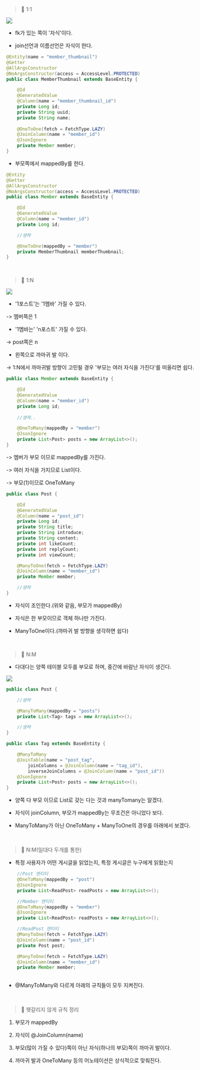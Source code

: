 > 🚀 1:1

![](https://images.velog.io/images/sonchanwoo/post/5cf9888b-4687-48ed-ae6a-b9b0a13268e8/image.png)

- fk가 있는 쪽이 '자식'이다.

- join선언과 이름선언은 자식이 한다.

```java
@Entity(name = "member_thumbnail")
@Getter
@AllArgsConstructor
@NoArgsConstructor(access = AccessLevel.PROTECTED)
public class MemberThumbnail extends BaseEntity {

	@Id
	@GeneratedValue
	@Column(name = "member_thumbnail_id")
	private Long id;
	private String uuid;
	private String name;
	
	@OneToOne(fetch = FetchType.LAZY)
	@JoinColumn(name = "member_id")
	@JsonIgnore
	private Member member;
}
```

- 부모쪽에서 mappedBy를 한다.

```java
@Entity
@Getter
@AllArgsConstructor
@NoArgsConstructor(access = AccessLevel.PROTECTED)
public class Member extends BaseEntity {

	@Id
	@GeneratedValue
	@Column(name = "member_id")
	private Long id;

	//생략

	@OneToOne(mappedBy = "member")
	private MemberThumbnail memberThumbnail;
}
```

<br/>

> 🚀 1:N

![](https://images.velog.io/images/sonchanwoo/post/b93a4bd2-d95e-4ba0-b49d-75c2f86d9d83/image.png)

- '1포스트'는 '1멤바' 가질 수 있다.

-> 멤버쪽은 1

- '1멤바는' 'n포스트' 가질 수 있다.

-> post쪽은 n

- 왼쪽으로 까마귀 발 이다.

-> 1:N에서 까마귀발 방향이 고민될 경우 '부모는 여러 자식을 가진다'를 떠올리면 쉽다.

```java
public class Member extends BaseEntity {

	@Id
	@GeneratedValue
	@Column(name = "member_id")
	private Long id;
    
    //생략..

	@OneToMany(mappedBy = "member")
	@JsonIgnore
	private List<Post> posts = new ArrayList<>();
}
```

-> 멤버가 부모 이므로 mappedBy를 가진다.

-> 여러 자식을 가지므로 List이다.

-> 부모(1)이므로 OneToMany

```java
public class Post {

	@Id
	@GeneratedValue
	@Column(name = "post_id")
	private Long id;
	private String title;
	private String introduce;
	private String content;
	private int likeCount;
	private int replyCount;
	private int viewCount;

	@ManyToOne(fetch = FetchType.LAZY)
	@JoinColumn(name = "member_id")
	private Member member;

	//생략
}
```

- 자식이 조인한다.(위와 같음, 부모가 mappedBy)

- 자식은 한 부모이므로 객체 하나만 가진다.

- ManyToOne이다.(까마귀 발 방향을 생각하면 쉽다)

<br/>

> 🚀 N:M

- 다대다는 양쪽 테이블 모두를 부모로 하며, 중간에 바람난 자식이 생긴다.

![](https://images.velog.io/images/sonchanwoo/post/cb3c0182-5134-4124-a0aa-c8f6174d8293/image.png)

```java
public class Post {

	//생략

	@ManyToMany(mappedBy = "posts")
	private List<Tag> tags = new ArrayList<>();

	//생략
}
```

```java
public class Tag extends BaseEntity {

	@ManyToMany
	@JoinTable(name = "post_tag",
		joinColumns = @JoinColumn(name = "tag_id"),
		inverseJoinColumns = @JoinColumn(name = "post_id"))
	@JsonIgnore
	private List<Post> posts = new ArrayList<>();
}
```

- 양쪽 다 부모 이므로 List로 갖는 다는 것과 manyTomany는 알겠다.

- 자식이 joinColumn, 부모가 mappedBy는 무조건은 아니었다 보다.

- ManyToMany가 아닌 OneToMany + ManyToOne의 경우를 아래에서 보겠다.

<br/>

> 🚀 N:M(일대다 두개를 통한)

- 특정 사용자가 어떤 게시글을 읽었는지, 특정 게시글은 누구에게 읽혔는지

```java
	//Post 엔티티
	@OneToMany(mappedBy = "post")
	@JsonIgnore
	private List<ReadPost> readPosts = new ArrayList<>();
```

```java
	//Member 엔티티    
    @OneToMany(mappedBy = "member")
	@JsonIgnore
	private List<ReadPost> readPosts = new ArrayList<>();
```

```java
	//ReadPost 엔티티
	@ManyToOne(fetch = FetchType.LAZY)
	@JoinColumn(name = "post_id")
	private Post post;

	@ManyToOne(fetch = FetchType.LAZY)
	@JoinColumn(name = "member_id")
	private Member member;
    
```

- @ManyToMany와 다르게 아래의 규칙들이 모두 지켜진다.

<br/>

> 🚀 헷갈리지 않게 규칙 정리

1. 부모가 mappedBy

2. 자식이 @JoinColumn(name)

3. 부모(많이 가질 수 있다)쪽이 아닌 자식(하나의 부모)쪽이 까마귀 발이다.

4. 까마귀 발과 OneToMany 등의 어노테이션은 상식적으로 맞춰진다.